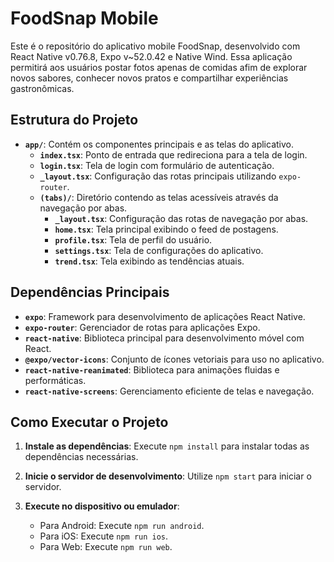 # FoodSnap Mobile

Este é o repositório do aplicativo mobile FoodSnap, desenvolvido com React Native v0.76.8, Expo v~52.0.42 e Native Wind. Essa aplicação permitirá aos usuários postar fotos apenas de comidas afim de explorar novos sabores, conhecer novos pratos e compartilhar experiências gastronômicas.

## Estrutura do Projeto

- **`app/`**: Contém os componentes principais e as telas do aplicativo.
  - **`index.tsx`**: Ponto de entrada que redireciona para a tela de login.
  - **`login.tsx`**: Tela de login com formulário de autenticação.
  - **`_layout.tsx`**: Configuração das rotas principais utilizando `expo-router`.
  - **`(tabs)/`**: Diretório contendo as telas acessíveis através da navegação por abas.
    - **`_layout.tsx`**: Configuração das rotas de navegação por abas.
    - **`home.tsx`**: Tela principal exibindo o feed de postagens.
    - **`profile.tsx`**: Tela de perfil do usuário.
    - **`settings.tsx`**: Tela de configurações do aplicativo.
    - **`trend.tsx`**: Tela exibindo as tendências atuais.

## Dependências Principais

- **`expo`**: Framework para desenvolvimento de aplicações React Native.
- **`expo-router`**: Gerenciador de rotas para aplicações Expo.
- **`react-native`**: Biblioteca principal para desenvolvimento móvel com React.
- **`@expo/vector-icons`**: Conjunto de ícones vetoriais para uso no aplicativo.
- **`react-native-reanimated`**: Biblioteca para animações fluidas e performáticas.
- **`react-native-screens`**: Gerenciamento eficiente de telas e navegação.

## Como Executar o Projeto

1. **Instale as dependências**: Execute `npm install` para instalar todas as dependências necessárias.

2. **Inicie o servidor de desenvolvimento**: Utilize `npm start` para iniciar o servidor.

3. **Execute no dispositivo ou emulador**:
   - Para Android: Execute `npm run android`.
   - Para iOS: Execute `npm run ios`.
   - Para Web: Execute `npm run web`.